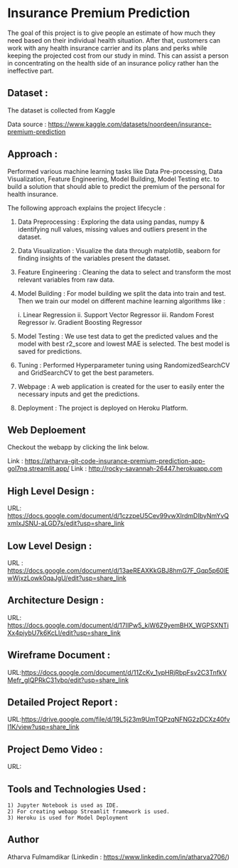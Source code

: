 
# Insurance Premium Prediction

The goal of this project is to give people an estimate of how much they need based on their individual health situation. After that, customers can work with any health insurance carrier and its plans and perks while keeping the projected cost from our study in mind. This can assist a person in concentrating on the health side of an insurance policy rather han the ineffective part.


## Dataset :
The dataset is collected from Kaggle

Data source : https://www.kaggle.com/datasets/noordeen/insurance-premium-prediction
## Approach :

Performed various machine learning tasks like Data Pre-processing, Data Visualization, Feature Engineering, Model Building, Model Testing etc. to build a solution that should able to predict the premium of the personal for health insurance.

The following approach explains the project lifecycle :

1) Data Preprocessing : Exploring the data using pandas, numpy & identifying null values, missing values and outliers present in the dataset.
2) Data Visualization : Visualize the data through matplotlib, seaborn for finding insights of the variables present the dataset.
3) Feature Engineering : Cleaning the data to select and transform the most relevant variables from raw data.
4) Model Building : For model building we split the data into train and test. Then we train our model on different machine learning algorithms like :

    i.   Linear Regression
    ii.  Support Vector Regressor
    iii. Random Forest Regressor
    iv.  Gradient Boosting Regressor

5) Model Testing : We use test data to get the predicted values and the model with best r2_score and lowest MAE is selected. The best model is saved for predictions.
6) Tuning : Performed Hyperparameter tuning using RandomizedSearchCV and GridSearchCV to get the best parameters.
7) Webpage : A web application is created for the user to easily enter the necessary inputs and get the predictions.
8) Deployment : The project is deployed on Heroku Platform.
## Web Deploement
Checkout the webapp by clicking the link below.

Link : https://atharva-git-code-insurance-premium-prediction-app-gol7nq.streamlit.app/
Link : http://rocky-savannah-26447.herokuapp.com

## High Level Design :

URL: https://docs.google.com/document/d/1czzpeU5Cev99vwXIrdmDIbyNmYvQxmIxJSNU-aLGD7s/edit?usp=share_link
## Low Level Design :

URL : https://docs.google.com/document/d/13aeREAXKkGBJ8hmG7F_Gqp5p60lEwWjxzLowk0qaJgU/edit?usp=share_link
## Architecture Design :

URL: https://docs.google.com/document/d/17IIPw5_kiW6Z9yemBHX_WGPSXNTiXx4piybU7k6KcLI/edit?usp=share_link
## Wireframe Document :

URL:https://docs.google.com/document/d/11ZcKv_1vpHRjRbpFsv2C3TnfkVMefr_gIQPRkC31vbo/edit?usp=share_link

## Detailed Project Report :

URL:https://drive.google.com/file/d/19L5j23m9UmTQPzqNFNG2zDCXz40fvI1K/view?usp=share_link
## Project Demo Video :

   URL:

## Tools and Technologies Used :

    1) Jupyter Notebook is used as IDE.
    2) For creating webapp Streamlit framework is used.
    3) Heroku is used for Model Deployment
## Author

Atharva Fulmamdikar (Linkedin : https://www.linkedin.com/in/atharva2706/)
